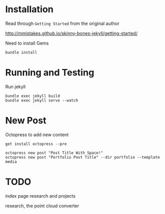 # Installation

Read through `Getting Started` from the original author

http://mmistakes.github.io/skinny-bones-jekyll/getting-started/

Need to install Gems

    bundle install


# Running and Testing 

Run jekyll

    bundle exec jekyll build
    bundle exec jekyll serve --watch


# New Post

Octopress to add new content

    get install octopress --pre

    octopress new post "Post Title With Space!"
    octopress new post "Portfolio Post Title" --dir portfolio --template media

# TODO

index page
research and projects

research, the point cloud converter
